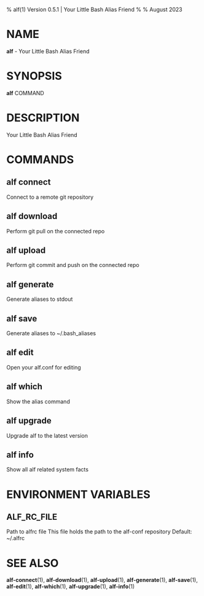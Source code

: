 % alf(1) Version 0.5.1 | Your Little Bash Alias Friend
% 
% August 2023

NAME
==================================================

**alf** - Your Little Bash Alias Friend

SYNOPSIS
==================================================

**alf** COMMAND

DESCRIPTION
==================================================

Your Little Bash Alias Friend


COMMANDS
==================================================

alf connect
--------------------------------------------------

Connect to a remote git repository

alf download
--------------------------------------------------

Perform git pull on the connected repo

alf upload
--------------------------------------------------

Perform git commit and push on the connected repo

alf generate
--------------------------------------------------

Generate aliases to stdout

alf save
--------------------------------------------------

Generate aliases to ~/.bash_aliases

alf edit
--------------------------------------------------

Open your alf.conf for editing

alf which
--------------------------------------------------

Show the alias command

alf upgrade
--------------------------------------------------

Upgrade alf to the latest version

alf info
--------------------------------------------------

Show all alf related system facts


ENVIRONMENT VARIABLES
==================================================

ALF_RC_FILE
--------------------------------------------------

Path to alfrc file
This file holds the path to the alf-conf repository
Default: ~/.alfrc



SEE ALSO
==================================================

**alf-connect**(1), **alf-download**(1), **alf-upload**(1), **alf-generate**(1), **alf-save**(1), **alf-edit**(1), **alf-which**(1), **alf-upgrade**(1), **alf-info**(1)


